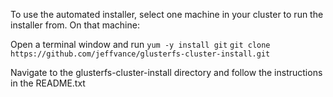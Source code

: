 To use the automated installer, select one machine in your cluster to run the installer from.  On that machine:

Open a terminal window and run
`yum -y install git`
`git clone https://github.com/jeffvance/glusterfs-cluster-install.git`

Navigate to the glusterfs-cluster-install directory and follow the instructions in the README.txt
